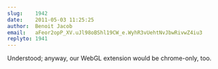 ```yaml
---
slug:    1942
date:    2011-05-03 11:25:25
author:  Benoit Jacob
email:   aFeor2opP_XV.uJl98oBShl19CW_e.WyhR3vUehtNvJbwRivwZ4iu3
replyto: 1941
---
```


Understood; anyway, our WebGL extension would be chrome-only, too.

